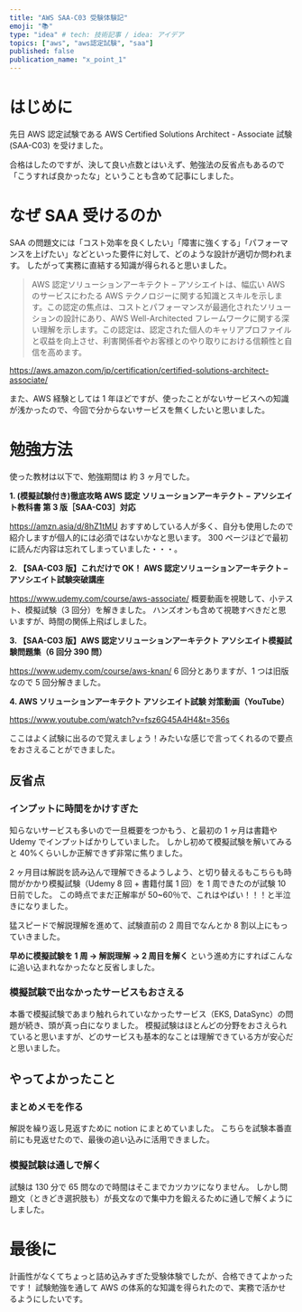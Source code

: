 ```yaml
---
title: "AWS SAA-C03 受験体験記"
emoji: "📚"
type: "idea" # tech: 技術記事 / idea: アイデア
topics: ["aws", "aws認定試験", "saa"]
published: false
publication_name: "x_point_1"
---
```


# はじめに

先日 AWS 認定試験である AWS Certified Solutions Architect - Associate 試験 (SAA-C03) を受けました。

合格はしたのですが、決して良い点数とはいえず、勉強法の反省点もあるので「こうすれば良かったな」ということも含めて記事にしました。

# なぜ SAA 受けるのか

SAA の問題文には「コスト効率を良くしたい」「障害に強くする」「パフォーマンスを上げたい」などといった要件に対して、どのような設計が適切か問われます。
したがって実務に直結する知識が得られると思いました。

> AWS 認定ソリューションアーキテクト – アソシエイトは、幅広い AWS のサービスにわたる AWS テクノロジーに関する知識とスキルを示します。この認定の焦点は、コストとパフォーマンスが最適化されたソリューションの設計にあり、AWS Well-Architected フレームワークに関する深い理解を示します。この認定は、認定された個人のキャリアプロファイルと収益を向上させ、利害関係者やお客様とのやり取りにおける信頼性と自信を高めます。

https://aws.amazon.com/jp/certification/certified-solutions-architect-associate/

また、AWS 経験としては 1 年ほどですが、使ったことがないサービスへの知識が浅かったので、今回で分からないサービスを無くしたいと思いました。

# 勉強方法

使った教材は以下で、勉強期間は 約 3 ヶ月でした。

**1. (模擬試験付き)徹底攻略 AWS 認定 ソリューションアーキテクト − アソシエイト教科書 第 3 版［SAA-C03］対応**

https://amzn.asia/d/8hZ1tMU
おすすめしている人が多く、自分も使用したので紹介しますが個人的には必須ではないかなと思います。
300 ページほどで最初に読んだ内容は忘れてしまっていました・・・。

**2. 【SAA-C03 版】これだけで OK！ AWS 認定ソリューションアーキテクト – アソシエイト試験突破講座**

https://www.udemy.com/course/aws-associate/
概要動画を視聴して、小テスト、模擬試験（3 回分）を解きました。
ハンズオンも含めて視聴すべきだと思いますが、時間の関係上飛ばしました。

**3. 【SAA-C03 版】AWS 認定ソリューションアーキテクト アソシエイト模擬試験問題集（6 回分 390 問）**

https://www.udemy.com/course/aws-knan/
6 回分とありますが、1 つは旧版なので 5 回分解きました。

**4. AWS ソリューションアーキテクト アソシエイト試験 対策動画（YouTube）**

https://www.youtube.com/watch?v=fsz6G45A4H4&t=356s

ここはよく試験に出るので覚えましょう！みたいな感じで言ってくれるので要点をおさえることができました。

## 反省点

### インプットに時間をかけすぎた

知らないサービスも多いので一旦概要をつかもう、と最初の 1 ヶ月は書籍や Udemy でインプットばかりしていました。
しかし初めて模擬試験を解いてみると 40%くらいしか正解できず非常に焦りました。

2 ヶ月目は解説を読み込んで理解できるようしよう、と切り替えるもこちらも時間がかかり模擬試験（Udemy 8 回 + 書籍付属 1 回）を 1 周できたのが試験 10 日前でした。
この時点でまだ正解率が 50~60％で、これはやばい！！！と半泣きになりました。

猛スピードで解説理解を進めて、試験直前の 2 周目でなんとか 8 割以上にもっていきました。

**早めに模擬試験を 1 周 -> 解説理解 -> 2 周目を解く** という進め方にすればこんなに追い込まれなかったなと反省しました。

### 模擬試験で出なかったサービスもおさえる

本番で模擬試験であまり触れられていなかったサービス（EKS, DataSync）の問題が続き、頭が真っ白になりました。
模擬試験はほとんどの分野をおさえられていると思いますが、どのサービスも基本的なことは理解できている方が安心だと思いました。

## やってよかったこと

### まとめメモを作る

解説を繰り返し見返すために notion にまとめていました。
こちらを試験本番直前にも見返せたので、最後の追い込みに活用できました。

### 模擬試験は通しで解く

試験は 130 分で 65 問なので時間はそこまでカツカツになりません。
しかし問題文（ときどき選択肢も）が長文なので集中力を鍛えるために通しで解くようにしました。

# 最後に

計画性がなくてちょっと詰め込みすぎた受験体験でしたが、合格できてよかったです！
試験勉強を通して AWS の体系的な知識を得られたので、実務で活かせるようにしたいです。
